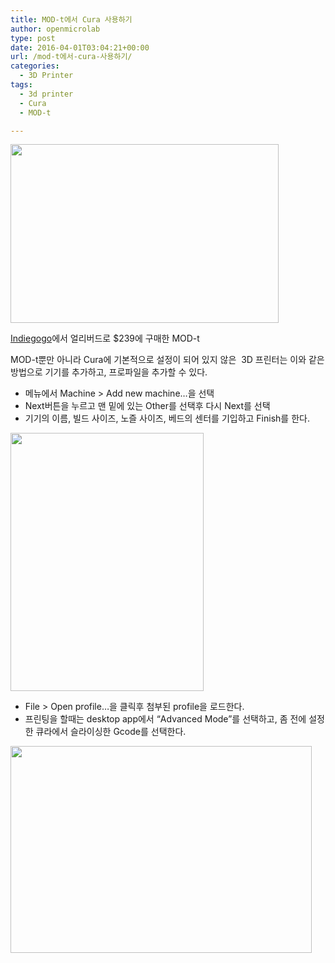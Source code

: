 ```yaml
---
title: MOD-t에서 Cura 사용하기
author: openmicrolab
type: post
date: 2016-04-01T03:04:21+00:00
url: /mod-t에서-cura-사용하기/
categories:
  - 3D Printer
tags:
  - 3d printer
  - Cura
  - MOD-t

---
```

<img loading="lazy" class="alignnone" src="http://blog.newmatter.com/wp-content/uploads/2016/02/Spool_view_front.jpg" alt="" width="429" height="286" />

<a href="https://www.indiegogo.com/projects/new-matter-mod-t-a-3d-printer-for-everyone/x/4705435#/" target="_blank">Indiegogo</a>에서 얼리버드로 $239에 구매한 MOD-t

MOD-t뿐만 아니라 Cura에 기본적으로 설정이 되어 있지 않은  3D 프린터는 이와 같은 방법으로 기기를 추가하고, 프로파일을 추가할 수 있다.

  * 메뉴에서 Machine > Add new machine&#8230;을 선택
  * Next버튼을 누르고 맨 밑에 있는 Other를 선택후 다시 Next를 선택
  * 기기의 이름, 빌드 사이즈, 노즐 사이즈, 베드의 센터를 기입하고 Finish를 한다.

<img loading="lazy" class="alignnone" src="http://blog.newmatter.com/wp-content/uploads/2016/02/Set-up-machine.png" alt="" width="309" height="413" /> 

  * File > Open profile&#8230;을 클릭후 첨부된 profile을 로드한다.
  * 프린팅을 할때는 desktop app에서 &#8220;Advanced Mode&#8221;를 선택하고, 좀 전에 설정한 큐라에서 슬라이싱한 Gcode를 선택한다.

<img loading="lazy" class="alignnone" src="http://blog.newmatter.com/wp-content/uploads/2016/01/Capture_012816_032938_PM.jpg" alt="" width="482" height="331" />